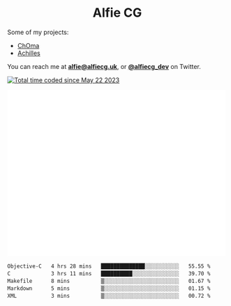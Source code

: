 <h1 align="center">Alfie CG</h1>

Some of my projects:
* [ChOma](https://github.com/opa334/ChOma)
* [Achilles](https://github.com/alfiecg24/Achilles)

You can reach me at **alfie@alfiecg.uk**, or **[@alfiecg_dev](https://twitter.com/alfiecg_dev)** on Twitter.

<a href="https://wakatime.com/@61592169-b9cf-4af8-b6fa-8ac7d4369b01"><img src="https://wakatime.com/badge/user/61592169-b9cf-4af8-b6fa-8ac7d4369b01.svg" alt="Total time coded since May 22 2023" /></a>


<img align="center" src="/github-metrics.svg" alt="Metrics" width="500">

 <!--[![GitHub Streak](https://streak-stats.demolab.com/?user=alfiecg24)](https://git.io/streak-stats)-->

<!--START_SECTION:waka-->

```txt
Objective-C   4 hrs 28 mins   ██████████████░░░░░░░░░░░   55.55 %
C             3 hrs 11 mins   ██████████░░░░░░░░░░░░░░░   39.70 %
Makefile      8 mins          ▒░░░░░░░░░░░░░░░░░░░░░░░░   01.67 %
Markdown      5 mins          ▒░░░░░░░░░░░░░░░░░░░░░░░░   01.15 %
XML           3 mins          ▒░░░░░░░░░░░░░░░░░░░░░░░░   00.72 %
```

<!--END_SECTION:waka-->
